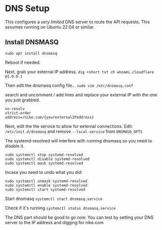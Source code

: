 # DNS Setup

This configures a *very limited* DNS server to route the API requests. This assumes running on Ubuntu 22.04 or similar. 

## Install DNSMASQ

```sudo apt install dnsmasq```

Reboot if needed.

Next, grab your external IP address.
```dig +short txt ch whoami.cloudflare @1.0.0.1```

Then edit the dnsmasq config file...
```sudo vim /etc/dnsmasq.conf```

search and uncomment / add lines and replace your external IP with the one you just grabbed.

```
no-resolv
strict-order
address=/nike.com/{yourexternalIPaddress}
```

Next, edit the the service to allow for external connections.
Edit: 
```/etc/init.d/dnsmasq``` 
and remove `--local-service` from `DNSMASQ_OPTS`

The systemd-resolved will interfere with running dnsmasq so you need to disable it.

```
sudo systemctl stop systemd-resolved 
sudo systemctl disable systemd-resolved 
sudo systemctl mask systemd-resolved
```

Incase you need to undo what you did:

```
sudo systemctl unmask systemd-resolved 
sudo systemctl enable systemd-resolved 
sudo systemctl start systemd-resolved
```

Start dnsmasq
```systemctl start dnsmasq.service```

Check if it's running
```systemctl status dnsmasq.service```

The DNS part should be good to go now. You can test by setting your DNS server to the IP address and digging for nike.com